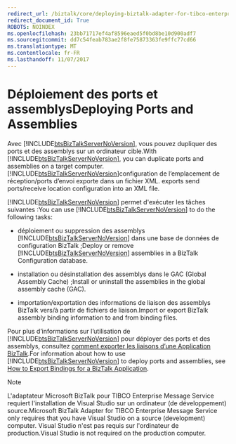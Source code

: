 ```yaml
---
redirect_url: /biztalk/core/deploying-biztalk-adapter-for-tibco-enterprise-message-service/
redirect_document_id: True
ROBOTS: NOINDEX
ms.openlocfilehash: 23bb71717ef4af8596eaed5f0bd8be10d900adf7
ms.sourcegitcommit: dd7c54feab783ae2f8fe75873363fe9ffc77cd66
ms.translationtype: MT
ms.contentlocale: fr-FR
ms.lasthandoff: 11/07/2017
---
```

# <a name="deploying-ports-and-assemblies"></a><span data-ttu-id="1359b-101">Déploiement des ports et assemblys</span><span class="sxs-lookup"><span data-stu-id="1359b-101">Deploying Ports and Assemblies</span></span>
<span data-ttu-id="1359b-102">Avec [!INCLUDE[btsBizTalkServerNoVersion](../includes/btsbiztalkservernoversion-md.md)], vous pouvez dupliquer des ports et des assemblys sur un ordinateur cible.</span><span class="sxs-lookup"><span data-stu-id="1359b-102">With [!INCLUDE[btsBizTalkServerNoVersion](../includes/btsbiztalkservernoversion-md.md)], you can duplicate ports and assemblies on a target computer.</span></span> [!INCLUDE[btsBizTalkServerNoVersion](../includes/btsbiztalkservernoversion-md.md)]<span data-ttu-id="1359b-103">configuration de l’emplacement de réception/ports d’envoi exporte dans un fichier XML.</span><span class="sxs-lookup"><span data-stu-id="1359b-103"> exports send ports/receive location configuration into an XML file.</span></span>  
  
 <span data-ttu-id="1359b-104">[!INCLUDE[btsBizTalkServerNoVersion](../includes/btsbiztalkservernoversion-md.md)] permet d'exécuter les tâches suivantes :</span><span class="sxs-lookup"><span data-stu-id="1359b-104">You can use [!INCLUDE[btsBizTalkServerNoVersion](../includes/btsbiztalkservernoversion-md.md)] to do the following tasks:</span></span>  
  
-   <span data-ttu-id="1359b-105">déploiement ou suppression des assemblys [!INCLUDE[btsBizTalkServerNoVersion](../includes/btsbiztalkservernoversion-md.md)] dans une base de données de configuration BizTalk ;</span><span class="sxs-lookup"><span data-stu-id="1359b-105">Deploy or remove [!INCLUDE[btsBizTalkServerNoVersion](../includes/btsbiztalkservernoversion-md.md)] assemblies in a BizTalk Configuration database.</span></span>  
  
-   <span data-ttu-id="1359b-106">installation ou désinstallation des assemblys dans le GAC (Global Assembly Cache) ;</span><span class="sxs-lookup"><span data-stu-id="1359b-106">Install or uninstall the assemblies in the global assembly cache (GAC).</span></span>  
  
-   <span data-ttu-id="1359b-107">importation/exportation des informations de liaison des assemblys BizTalk vers/à partir de fichiers de liaison.</span><span class="sxs-lookup"><span data-stu-id="1359b-107">Import or export BizTalk assembly binding information to and from binding files.</span></span>  
  
 <span data-ttu-id="1359b-108">Pour plus d’informations sur l’utilisation de [!INCLUDE[btsBizTalkServerNoVersion](../includes/btsbiztalkservernoversion-md.md)] pour déployer des ports et des assemblys, consultez [comment exporter les liaisons d’une Application BizTalk](../core/how-to-export-bindings-for-a-biztalk-application.md).</span><span class="sxs-lookup"><span data-stu-id="1359b-108">For information about how to use [!INCLUDE[btsBizTalkServerNoVersion](../includes/btsbiztalkservernoversion-md.md)] to deploy ports and assemblies, see [How to Export Bindings for a BizTalk Application](../core/how-to-export-bindings-for-a-biztalk-application.md).</span></span>  
  
> [!NOTE]
>  <span data-ttu-id="1359b-109">L'adaptateur Microsoft BizTalk pour TIBCO Enterprise Message Service requiert l'installation de Visual Studio sur un ordinateur (de développement) source.</span><span class="sxs-lookup"><span data-stu-id="1359b-109">Microsoft BizTalk Adapter for TIBCO Enterprise Message Service only requires that you have Visual Studio on a source (development) computer.</span></span> <span data-ttu-id="1359b-110">Visual Studio n'est pas requis sur l'ordinateur de production.</span><span class="sxs-lookup"><span data-stu-id="1359b-110">Visual Studio is not required on the production computer.</span></span>  
  
